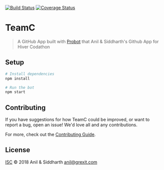 [![Build Status](https://travis-ci.org/anil-grexit/codathon.svg?branch=master)](https://travis-ci.org/anil-grexit/codathon)
[![Coverage Status](https://coveralls.io/repos/github/anil-grexit/codathon/badge.svg?branch=master)](https://coveralls.io/github/anil-grexit/codathon?branch=master)

# TeamC

> A GitHub App built with [Probot](https://github.com/probot/probot) that Anil &amp; Siddharth&#x27;s Github App for Hiver Codathon

## Setup

```sh
# Install dependencies
npm install

# Run the bot
npm start
```

## Contributing

If you have suggestions for how TeamC could be improved, or want to report a bug, open an issue! We'd love all and any contributions.

For more, check out the [Contributing Guide](CONTRIBUTING.md).

## License

[ISC](LICENSE) © 2018 Anil & Siddharth <anil@grexit.com>
